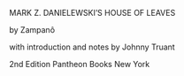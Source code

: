 MARK Z. DANIELEWSKI’S
HOUSE OF LEAVES

by
Zampanô

with introduction and notes by
Johnny Truant

2nd Edition
Pantheon Books New York
